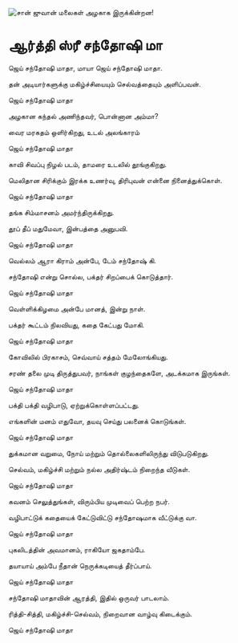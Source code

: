 ![சான் ஜுவான் மலைகள் அழகாக இருக்கின்றன!](lib/assets/images/artis/img.png "San Juan Mountains")

# ஆர்த்தி ஸ்ரீ சந்தோஷி மா

ஜெய் சந்தோஷி மாதா, மாயா ஜெய் சந்தோஷி மாதா.

தன் அடியார்களுக்கு மகிழ்ச்சியையும் செல்வத்தையும் அளிப்பவன்.

ஜெய் சந்தோஷி மாதா

அழகான கந்தல் அணிந்தவர், பொன்னான அம்மா?

வைர மரகதம் ஒளிர்கிறது, உடல் அலங்காரம்

ஜெய் சந்தோஷி மாதா

காவி சிவப்பு நிழல் படம், தாமரை உடலில் தூங்குகிறது.

மெலிதான சிரிக்கும் இரக்க உணர்வு, திரிபுவன் என்னை நினைத்துக்கொள்.

ஜெய் சந்தோஷி மாதா

தங்க சிம்மாசனம் அமர்ந்திருக்கிறது.

தூப் தீப் மதுமேவா, இன்பத்தை அனுபவி.

ஜெய் சந்தோஷி மாதா

வெல்லம் ஆரா கிராம் அன்பே, டேம் சந்தோஷ் கி.

சந்தோஷி என்று சொல்ல, பக்தர் சிறப்பைக் கொடுத்தார்.

ஜெய் சந்தோஷி மாதா

வெள்ளிக்கிழமை அன்பே மானத், இன்று நாள்.

பக்தர் கூட்டம் நிலவியது, கதை கேட்பது மோகி.

ஜெய் சந்தோஷி மாதா

கோவிலில் பிரகாசம், செவ்வாய் சத்தம் மேலோங்கியது.

சரண் தலை முடி திருத்துபவர், நாங்கள் குழந்தைகளே, அடக்கமாக இருங்கள்.

ஜெய் சந்தோஷி மாதா

பக்தி பக்தி வழிபாடு, ஏற்றுக்கொள்ளப்பட்டது.

எங்களின் மனம் எதுவோ, தயவு செய்து பலனைக் கொடுங்கள்.

ஜெய் சந்தோஷி மாதா

துக்கமான வறுமை, நோய் மற்றும் தொல்லைகளிலிருந்து விடுபடுகிறது.

செல்வம், மகிழ்ச்சி மற்றும் நல்ல அதிர்ஷ்டம் நிறைந்த வீடுகள்.

ஜெய் சந்தோஷி மாதா

கவனம் செலுத்துங்கள், விரும்பிய முடிவைப் பெற்ற நபர்.

வழிபாட்டுக் கதையைக் கேட்டுவிட்டு சந்தோஷமாக வீட்டுக்கு வா.

ஜெய் சந்தோஷி மாதா

புகலிடத்தின் அவமானம், ராகியோ ஜகதாம்பே.

தயாயாய் அம்பே நீதான் நெருக்கடியைத் தீர்ப்பாய்.

ஜெய் சந்தோஷி மாதா

சந்தோஷி மாதாவின் ஆரத்தி, இதில் ஒருவர் பாடலாம்.

ரித்தி-சித்தி, மகிழ்ச்சி-செல்வம், நிறைவான வாழ்வு கிடைக்கும்.

ஜெய் சந்தோஷி மாதா
